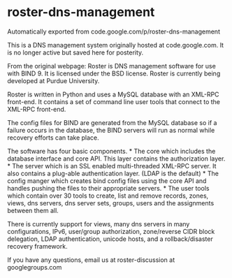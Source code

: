 # roster-dns-management
Automatically exported from code.google.com/p/roster-dns-management

This is a DNS management system originally hosted at code.google.com. It is no longer active but saved here for posterity.

From the original webpage:
Roster is DNS management software for use with BIND 9. It is licensed under the BSD license. Roster is currently being developed at Purdue University.

Roster is written in Python and uses a MySQL database with an XML-RPC front-end. It contains a set of command line user tools that connect to the XML-RPC front-end.

The config files for BIND are generated from the MySQL database so if a failure occurs in the database, the BIND servers will run as normal while recovery efforts can take place.

The software has four basic components. * The core which includes the database interface and core API. This layer contains the authorization layer. * The server which is an SSL enabled multi-threaded XML-RPC server. It also contains a plug-able authentication layer. (LDAP is the default) * The config manger which creates bind config files using the core API and handles pushing the files to their appropriate servers. * The user tools which contain over 30 tools to create, list and remove records, zones, views, dns servers, dns server sets, groups, users and the assignments between them all.

There is currently support for views, many dns servers in many configurations, IPv6, user/group authorization, zone/reverse CIDR block delegation, LDAP authentication, unicode hosts, and a rollback/disaster recovery framework.

If you have any questions, email us at roster-discussion at googlegroups.com

